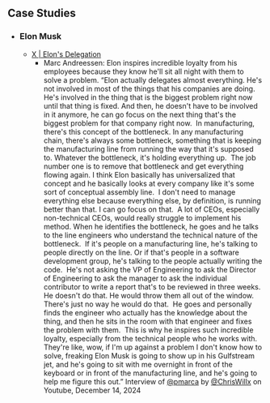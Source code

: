 ## Case Studies
- ### Elon Musk
	- [X | Elon's Delegation](https://x.com/elonmusk/status/1870105113282654675)
		- Marc Andreessen: Elon inspires incredible loyalty from his employees because they know he'll sit all night with them to solve a problem. “Elon actually delegates almost everything. He's not involved in most of the things that his companies are doing.  He's involved in the thing that is the biggest problem right now until that thing is fixed. And then, he doesn't have to be involved in it anymore, he can go focus on the next thing that's the biggest problem for that company right now.  In manufacturing, there's this concept of the bottleneck. In any manufacturing chain, there's always some bottleneck, something that is keeping the manufacturing line from running the way that it's supposed to. Whatever the bottleneck, it's holding everything up.  The job number one is to remove that bottleneck and get everything flowing again. I think Elon basically has universalized that concept and he basically looks at every company like it's some sort of conceptual assembly line.  I don't need to manage everything else because everything else, by definition, is running better than that. I can go focus on that.  A lot of CEOs, especially non-technical CEOs, would really struggle to implement his method. When he identifies the bottleneck, he goes and he talks to the line engineers who understand the technical nature of the bottleneck.  If it's people on a manufacturing line, he's talking to people directly on the line. Or if that's people in a software development group, he's talking to the people actually writing the code.  He's not asking the VP of Engineering to ask the Director of Engineering to ask the manager to ask the individual contributor to write a report that's to be reviewed in three weeks. He doesn't do that. He would throw them all out of the window. There's just no way he would do that.  He goes and personally finds the engineer who actually has the knowledge about the thing, and then he sits in the room with that engineer and fixes the problem with them.  This is why he inspires such incredible loyalty, especially from the technical people who he works with. They're like, wow, if I'm up against a problem I don't know how to solve, freaking Elon Musk is going to show up in his Gulfstream jet, and he's going to sit with me overnight in front of the keyboard or in front of the manufacturing line, and he's going to help me figure this out.” Interview of [@pmarca](https://x.com/pmarca) by [@ChrisWillx](https://x.com/ChrisWillx) on Youtube, December 14, 2024